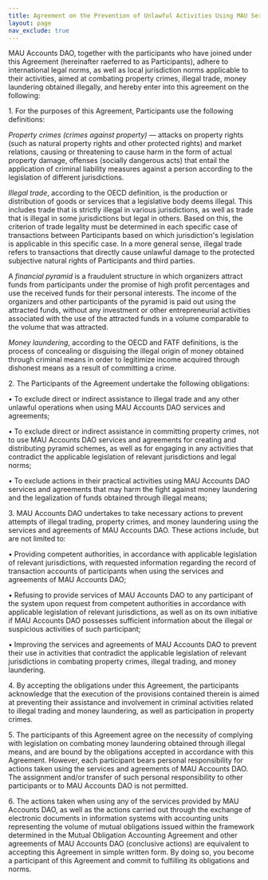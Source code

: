 ```yaml
---
title: Agreement on the Prevention of Unlawful Activities Using MAU Services and Agreements
layout: page
nav_exclude: true
---
```


MAU Accounts DAO, together with the participants who have joined under this Agreement (hereinafter raeferred to as Participants), adhere to international legal norms, as well as local jurisdiction norms applicable to their activities, aimed at combating property crimes, illegal trade, money laundering obtained illegally, and hereby enter into this agreement on the following:

1\. For the purposes of this Agreement, Participants use the following definitions:

*Property crimes (crimes against property)* — attacks on property rights (such as natural property rights and other protected rights) and market relations, causing or threatening to cause harm in the form of actual property damage, offenses (socially dangerous acts) that entail the application of criminal liability measures against a person according to the legislation of different jurisdictions.

*Illegal trade*, according to the OECD definition, is the production or distribution of goods or services that a legislative body deems illegal. This includes trade that is strictly illegal in various jurisdictions, as well as trade that is illegal in some jurisdictions but legal in others. Based on this, the criterion of trade legality must be determined in each specific case of transactions between Participants based on which jurisdiction's legislation is applicable in this specific case. In a more general sense, illegal trade refers to transactions that directly cause unlawful damage to the protected subjective natural rights of Participants and third parties.

A *financial pyramid* is a fraudulent structure in which organizers attract funds from participants under the promise of high profit percentages and use the received funds for their personal interests. The income of the organizers and other participants of the pyramid is paid out using the attracted funds, without any investment or other entrepreneurial activities associated with the use of the attracted funds in a volume comparable to the volume that was attracted.

*Money laundering*, according to the OECD and FATF definitions, is the process of concealing or disguising the illegal origin of money obtained through criminal means in order to legitimize income acquired through dishonest means as a result of committing a crime.

2\. The Participants of the Agreement undertake the following obligations:

• To exclude direct or indirect assistance to illegal trade and any other unlawful operations when using MAU Accounts DAO services and agreements;

• To exclude direct or indirect assistance in committing property crimes, not to use MAU Accounts DAO services and agreements for creating and distributing pyramid schemes, as well as for engaging in any activities that contradict the applicable legislation of relevant jurisdictions and legal norms;

• To exclude actions in their practical activities using MAU Accounts DAO services and agreements that may harm the fight against money laundering and the legalization of funds obtained through illegal means;      

3\. MAU Accounts DAO undertakes to take necessary actions to prevent attempts of illegal trading, property crimes, and money laundering using the services and agreements of MAU Accounts DAO. These actions include, but are not limited to:

• Providing competent authorities, in accordance with applicable legislation of relevant jurisdictions, with requested information regarding the record of transaction accounts of participants when using the services and agreements of MAU Accounts DAO;

• Refusing to provide services of MAU Accounts DAO to any participant of the system upon request from competent authorities in accordance with applicable legislation of relevant jurisdictions, as well as on its own initiative if MAU Accounts DAO possesses sufficient information about the illegal or suspicious activities of such participant;

• Improving the services and agreements of MAU Accounts DAO to prevent their use in activities that contradict the applicable legislation of relevant jurisdictions in combating property crimes, illegal trading, and money laundering.

4\. By accepting the obligations under this Agreement, the participants acknowledge that the execution of the provisions contained therein is aimed at preventing their assistance and involvement in criminal activities related to illegal trading and money laundering, as well as participation in property crimes.

5\. The participants of this Agreement agree on the necessity of complying with legislation on combating money laundering obtained through illegal means, and are bound by the obligations accepted in accordance with this Agreement. However, each participant bears personal responsibility for actions taken using the services and agreements of MAU Accounts DAO. The assignment and/or transfer of such personal responsibility to other participants or to MAU Accounts DAO is not permitted.

6\. The actions taken when using any of the services provided by MAU Accounts DAO, as well as the actions carried out through the exchange of electronic documents in information systems with accounting units representing the volume of mutual obligations issued within the framework determined in the Mutual Obligation Accounting Agreement and other agreements of MAU Accounts DAO (conclusive actions) are equivalent to accepting this Agreement in simple written form. By doing so, you become a participant of this Agreement and commit to fulfilling its obligations and norms.

